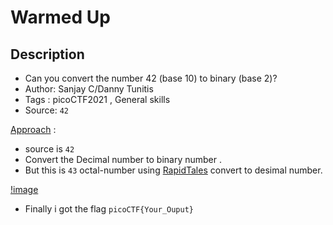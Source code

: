 # Warmed Up

## Description
- Can you convert the number 42 (base 10) to binary (base 2)? 
- Author: Sanjay C/Danny Tunitis
- Tags  : picoCTF2021 , General skills
- Source: `42`

<ins>Approach</ins> :
- source is `42`
- Convert the Decimal number to binary number .
- But this is `43` octal-number using [RapidTales](https://www.rapidtables.com/convert/number/decimal-to-binary.html) convert to desimal number.

[!image](https://cybercrack.net/wp-content/uploads/2019/10/asciitable.png)

- Finally i got the flag `picoCTF{Your_Ouput}`
